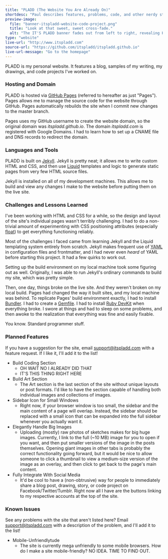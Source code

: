 ```yaml
---
title: "PLADD (The Website You Are Already On)"
shortdesc: "Paul describes features, problems, code, and other nerdy stuff about the workings of itspladd.com. Clearly, this is the most meta post on the entire site."
preview-image:
  file: "banner-itspladd-website-code-project.png"
  title: "Look at that sweet, sweet cross-fade."
  alt: "The IT'S PLADD banner fades out from left to right, revealing HTML code underneath."
type: "website"
live-url: "http://www.itspladd.com"
source-url: "https://github.com/itspladd/itspladd.github.io"
live-url-message: "Go to the homepage"
---
```


PLADD is my personal website. It features a blog, samples of my writing, my drawings, and code projects I've worked on.

### Hosting and Domain ###

PLADD is hosted via [GitHub Pages](https://pages.github.com/) (referred to hereafter as just "Pages"). Pages allows me to manage the source code for the website through GitHub. Pages automatically rebuilds the site when I commit new changes to the master branch.<!--more-->

Pages uses my GitHub username to create the website domain, so the original domain was *itspladd.github.io*. The domain *itspladd.com* is registered with Google Domains. I had to learn how to set up a CNAME file and DNS records to redirect the domain.

### Languages and Tools ###

PLADD is built on [Jekyll](http://jekyllrb.com/). Jekyll is pretty neat; it allows me to write custom HTML and CSS, and then use [Liquid](http://liquidmarkup.org/) templates and logic to generate static pages from very few HTML source files.

Jekyll is installed on all of my development machines. This allows me to build and view any changes I make to the website before putting them on the live site.

### Challenges and Lessons Learned ###

I've been working with HTML and CSS for a while, so the design and layout of the site's individual pages wasn't terribly challenging. I had to do a non-trivial amount of experimenting with CSS positioning attributes (especially [float](http://www.w3schools.com/css/css_float.asp)) to get everything functioning reliably.

Most of the challenges I faced came from learning Jekyll and the Liquid templating system entirely from scratch. Jekyll makes frequent use of [YAML](http://yaml.org/) in configuration files and frontmatter, and I had never even _heard_ of YAML before starting this project. It had a few quirks to work out.

Setting up the build environment on my local machine took some figuring out as well. Originally, I was able to run Jekyll's ordinary commands to build my site, which was pretty simple.

Then, one day, things broke on the live site. And they weren't broken on my local build. Pages had changed the way it built sites, and my local machine was behind. To replicate Pages' build environment exactly, I had to install [Bundler](http://bundler.io/). I had to create a [Gemfile](http://bundler.io/gemfile.html). I had to install [Ruby DevKit](http://rubyinstaller.org/add-ons/devkit/) when everything broke. I swore at things and had to sleep on some problems, and then awoke to the realization that everything was fine and easily fixable.

You know. Standard programmer stuff.

### Planned Features ###

If you have a suggestion for the site, email <a href="mailto:support@itspladd.com">support@itspladd.com</a> with a feature request. If I like it, I'll add it to the list!

* Build Coding Section
    * OH WAIT NO I ALREADY DID THAT
    * IT'S THIS THING RIGHT HERE
* Build Art Section
    * The Art section is the last section of the site without unique layouts or post formats. I'd like to have the section capable of handling both individual images and collections of images.
* Sidebar Icon for Small Windows
    * Right now, if your browser window is too small, the sidebar and the main content of a page will overlap. Instead, the sidebar should be replaced with a small icon that can be expanded into the full sidebar whenever you actually want it.
* Elegantly Handle Big Images
    * Uploading (mostly) raw photos of sketches makes for big huge images. Currently, I link to the full (~10 MB) image for you to open if you want, and then put smaller versions of the image in the posts themselves. Opening giant images in other tabs is probably the correct functionality going forward, but it would be nice to allow someone to click a thumbnail to view a medium-size version of the image as an overlay, and then click to get back to the page's main content.
* Fully Integrate With Social Media
    * It'd be cool to have a (non-obtrusive) way for people to immediately share a blog post, drawing, story, or code project on Facebook/Twitter/Tumblr. Right now all I have are the buttons linking to my respective accounts at the top of the site.

### Known Issues ###

See any problems with the site that aren't listed here? Email <a href="mailto:support@itspladd.com">support@itspladd.com</a> with a description of the problem, and I'll add it to the list!

* Mobile-Unfriendlytude
    * The site is currently mega unfriendly to some mobile browsers. How do I make a site mobile-friendly? NO IDEA. TIME TO FIND OUT.
